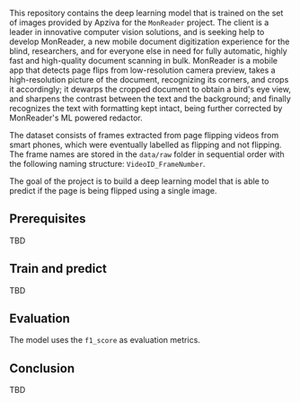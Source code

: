 This repository contains the deep learning model that is trained on the set of images provided by Apziva for the `MonReader` project. The client is a leader in innovative computer vision solutions, and is seeking help to develop MonReader, a new mobile document digitization experience for the blind, researchers, and for everyone else in need for fully automatic, highly fast and high-quality document scanning in bulk. MonReader is a mobile app that detects page flips from low-resolution camera preview, takes a high-resolution picture of the document, recognizing its corners, and crops it accordingly; it dewarps the cropped document to obtain a bird's eye view, and sharpens the contrast between the text and the background; and finally recognizes the text with formatting kept intact, being further corrected by MonReader's ML powered redactor.

The dataset consists of frames extracted from page flipping videos from smart phones, which were eventually labelled as flipping and not flipping. The frame names are stored in the `data/raw` folder in sequential order with the following naming structure: `VideoID_FrameNumber`.

The goal of the project is to build a deep learning model that is able to predict if the page is being flipped using a single image.

## Prerequisites

TBD

## Train and predict

TBD

## Evaluation

The model uses the `f1_score` as evaluation metrics.

## Conclusion

TBD